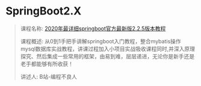 # SpringBoot2.X

> 课程名称: [2020年最详细springboot官方最新版2.2.5版本教程](https://www.bilibili.com/video/BV1RE411c7RN)
>
> 课程概述: 从0到1手把手讲解springboot入门教程，整合mybatis操作mysql数据库实战教程，讲课过程加入小项目实战吸收课程同时,并深入原理探究、然后集成一些常用的框架，由易到难，层层递进，无论你是新手还是老手都能够有所收获！
>
> 讲述人: B站-编程不良人

